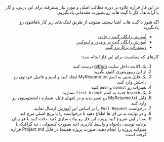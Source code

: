 <div dir="rtl" align='right'>

در این فاز قراره علاوه بر دوره مطالب اصلی و مورد نیاز پیشرفته برای این درس، و کار با آرایه ها ، کار با گیت هاب رو بصورت مقدماتی یادبگیریم.

اگه هنوز با گیت هاب آشنا نیستید میتونید 
از طریق لینک های زیر کار باهاشون رو یادبگیرید.

+ [آموزش رایگان گیت - جادی](https://faradars.org/courses/fvgit9609-git-github-gitlab)
+ [آموزش رایگان گیت در ویندوز و لینوکس](https://gotoclass.ir/courses/git/)
+ [دستورات پرکاربرد گیت](https://dzone.com/articles/top-20-git-commands-with-examples)

کارهای که میبایست برای این فاز انجام بدید: 
1. یک اکانت داخل سایت [github](https://github.com/) درست کنید
2. از این ریپوزیتوری کلون بگیرید
3. یک فایل متنی به اسم MyResume.txt ایجاد کنید و اسم و فامیل خودتون رو داخلش  وارد کنید 
4. تغییرات رو `commit` و `push` کنید 
5. یک `branch` جدید به اسم `first-branch` بسازید 
6. فایل MyResume.txt  رو تغییر بدید و در  انتهای فایل، شماره دانشجوییتون رو وارد کنید 
7. درخواست `Pull Request` را بر اساس این [آموزش](https://docs.github.com/en/github/collaborating-with-pull-requests/proposing-changes-to-your-work-with-pull-requests/creating-a-pull-request) ارسال نمایید
8. و در نهایت به تی ای ها اطلاع دهید تا درخواست را با برنچ اصلی مرج کند
9. بعد از اون شروع کنید پروژه این فاز رو پیاده سازی کنید. دقت کنید با هر زبان برنامه نویسی دلخواه و واسط کاربری (چه بصورت کنسولی ، چه گرافیکی) میتوانید پروژه را انجام دهید. صورت پروژه همینجا در فایل Project.md قراره گرفته است.
</div>
